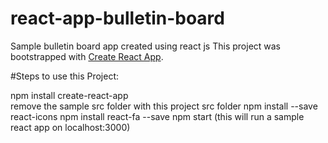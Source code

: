 # react-app-bulletin-board
Sample bulletin board app created using react js
This project was bootstrapped with [Create React App](https://github.com/facebook/create-react-app).

#Steps to use this Project:

npm install create-react-app   
remove the sample src folder with this project src folder
npm install --save react-icons
npm install react-fa --save
npm start       (this will run a sample react app on localhost:3000)
